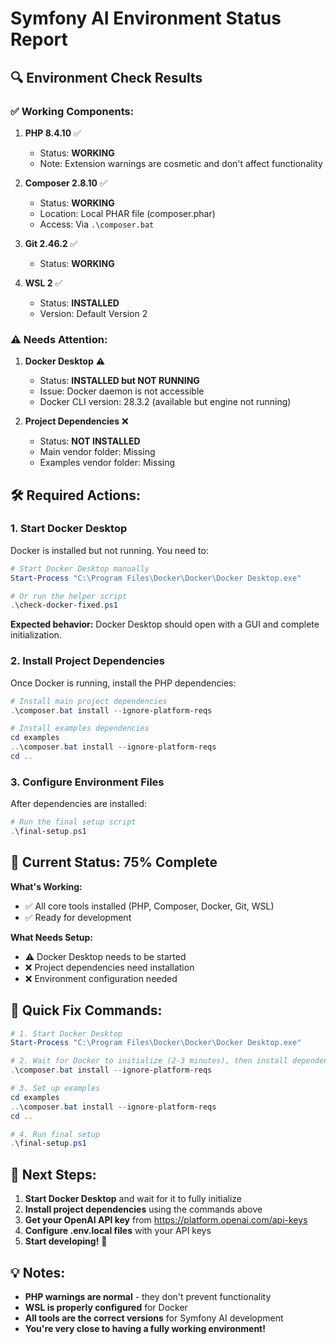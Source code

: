 # Symfony AI Environment Status Report

## 🔍 Environment Check Results

### ✅ **Working Components:**

1. **PHP 8.4.10** ✅ 
   - Status: **WORKING**
   - Note: Extension warnings are cosmetic and don't affect functionality

2. **Composer 2.8.10** ✅
   - Status: **WORKING** 
   - Location: Local PHAR file (composer.phar)
   - Access: Via `.\composer.bat`

3. **Git 2.46.2** ✅
   - Status: **WORKING**

4. **WSL 2** ✅
   - Status: **INSTALLED**
   - Version: Default Version 2

### ⚠️ **Needs Attention:**

1. **Docker Desktop** ⚠️
   - Status: **INSTALLED but NOT RUNNING**
   - Issue: Docker daemon is not accessible
   - Docker CLI version: 28.3.2 (available but engine not running)

2. **Project Dependencies** ❌
   - Status: **NOT INSTALLED**
   - Main vendor folder: Missing
   - Examples vendor folder: Missing

## 🛠️ **Required Actions:**

### 1. Start Docker Desktop
Docker is installed but not running. You need to:

```powershell
# Start Docker Desktop manually
Start-Process "C:\Program Files\Docker\Docker\Docker Desktop.exe"

# Or run the helper script
.\check-docker-fixed.ps1
```

**Expected behavior:** Docker Desktop should open with a GUI and complete initialization.

### 2. Install Project Dependencies
Once Docker is running, install the PHP dependencies:

```powershell
# Install main project dependencies
.\composer.bat install --ignore-platform-reqs

# Install examples dependencies
cd examples
..\composer.bat install --ignore-platform-reqs
cd ..
```

### 3. Configure Environment Files
After dependencies are installed:

```powershell
# Run the final setup script
.\final-setup.ps1
```

## 🎯 **Current Status: 75% Complete**

**What's Working:**
- ✅ All core tools installed (PHP, Composer, Docker, Git, WSL)
- ✅ Ready for development

**What Needs Setup:**
- ⚠️ Docker Desktop needs to be started
- ❌ Project dependencies need installation
- ❌ Environment configuration needed

## 🚀 **Quick Fix Commands:**

```powershell
# 1. Start Docker Desktop
Start-Process "C:\Program Files\Docker\Docker\Docker Desktop.exe"

# 2. Wait for Docker to initialize (2-3 minutes), then install dependencies
.\composer.bat install --ignore-platform-reqs

# 3. Set up examples
cd examples
..\composer.bat install --ignore-platform-reqs
cd ..

# 4. Run final setup
.\final-setup.ps1
```

## 📝 **Next Steps:**

1. **Start Docker Desktop** and wait for it to fully initialize
2. **Install project dependencies** using the commands above
3. **Get your OpenAI API key** from https://platform.openai.com/api-keys
4. **Configure .env.local files** with your API keys
5. **Start developing!** 🎉

## 💡 **Notes:**

- **PHP warnings are normal** - they don't prevent functionality
- **WSL is properly configured** for Docker
- **All tools are the correct versions** for Symfony AI development
- **You're very close to having a fully working environment!**
